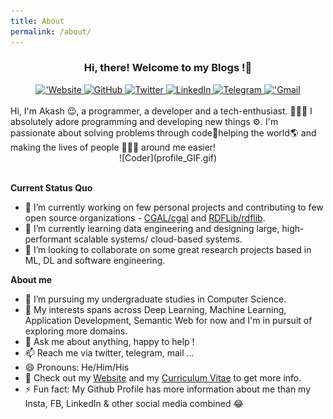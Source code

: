 ```yaml
---
title: About
permalink: /about/
---
```


<center> <h3>Hi, there! Welcome to my Blogs !👋</h3> </center>
<div align="center">
<a href="https://www.akashsharma.live/" target="_blank">
  <img alt="'Website" width="22px" src="https://image.flaticon.com/icons/svg/2301/2301129.svg" />
</a>
<a href="https://github.com/Akash-Sharma-1" target="_blank">
  <img alt="GitHub" width="22px" src="https://cdn.jsdelivr.net/npm/simple-icons@v3/icons/github.svg">
</a>
<a href="https://twitter.com/AkashTheGreat_1" target="_blank">
  <img alt="Twitter" width="22px" src="https://cdn.jsdelivr.net/npm/simple-icons@v3/icons/twitter.svg">
</a>
<a href="https://www.linkedin.com/in/akash-sharma-246b67165" target="_blank">
  <img alt="LinkedIn" width="22px" src="https://cdn.jsdelivr.net/npm/simple-icons@3.1.0/icons/linkedin.svg" />
</a>
<a href="https://t.me/AkashTheGreat" target="_blank">
  <img alt="Telegram" width="22px" src="https://cdn.jsdelivr.net/npm/simple-icons@v3/icons/telegram.svg" />
</a>
<a href="mailto:akashthegreatlegend@gmail.com" target="_blank">
  <img alt="'Gmail" width="22px" src="https://cdn.jsdelivr.net/npm/simple-icons@3.1.0/icons/gmail.svg" />
</a>
</div>
<br>
Hi, I'm Akash 😉, a programmer, a developer and a tech-enthusiast. 👨🏻‍💻 I absolutely adore programming and developing new things ⚙. I'm passionate about solving problems through code🚀helping the world🌎 and making the lives of people 👨‍👨‍👧 around me easier!
<div align="center">
![Coder](profile_GIF.gif)
</div>
<br>

**Current Status Quo**

- 🔭 I’m currently working on few personal projects and contributing to few open source organizations - [CGAL/cgal](https://github.com/CGAL/cgal) and [RDFLib/rdflib](https://github.com/RDFLib/rdflib).
- 🌱 I’m currently learning data engineering and designing large, high-performant scalable systems/ cloud-based systems.
- 👯 I’m looking to collaborate on some great research projects based in ML, DL and software engineering.

**About me**
- 💼 I’m pursuing my undergraduate studies in Computer Science.
- 🤔 My interests spans across Deep Learning, Machine Learning, Application Development, Semantic Web for now and I'm in pursuit of exploring more domains.
- 💬 Ask me about anything, happy to help !
- 📫 Reach me via twitter, telegram, mail ...
- 😄 Pronouns: He/Him/His
- 👀 Check out my [Website](https://www.akashsharma.live/) and my [Curriculum Vitae](https://www.akashsharma.live/resume/Akash_Sharma_One_Page_CV.pdf) to get more info.
- ⚡ Fun fact: My Github Profile has more information about me than my Insta, FB, LinkedIn & other social media combined 😂

